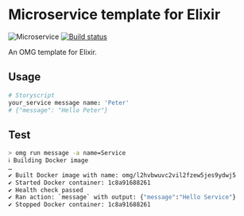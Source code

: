 # Microservice template for Elixir

![Microservice](https://img.shields.io/badge/microservice-ready-brightgreen.svg?style=for-the-badge)
[![Build status](https://img.shields.io/travis/com/microservices/go/master.svg?style=for-the-badge)](https://travis-ci.com/microservices/go)

An OMG template for Elixir.

Usage
-----

```coffee
# Storyscript
your_service message name: 'Peter'
# {"message": "Hello Peter"}
```

Test
----

```sh
> omg run message -a name=Service
ℹ Building Docker image
…
✔ Built Docker image with name: omg/l2hvbwuvc2vil2fzew5jes9ydwj5
✔ Started Docker container: 1c8a91688261
✔ Health check passed
✔ Ran action: `message` with output: {"message":"Hello Service"}
✔ Stopped Docker container: 1c8a91688261
```
